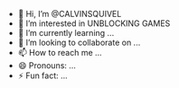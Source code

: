 - 👋 Hi, I’m @CALVINSQUIVEL
- 👀 I’m interested in UNBLOCKING GAMES
- 🌱 I’m currently learning ...
- 💞️ I’m looking to collaborate on ...
- 📫 How to reach me ...
- 😄 Pronouns: ...
- ⚡ Fun fact: ...

<!---
CALVINSQUIVEL/CALVINSQUIVEL is a ✨ special ✨ repository because its `README.md` (this file) appears on your GitHub profile.
You can click the Preview link to take a look at your changes.
--->
